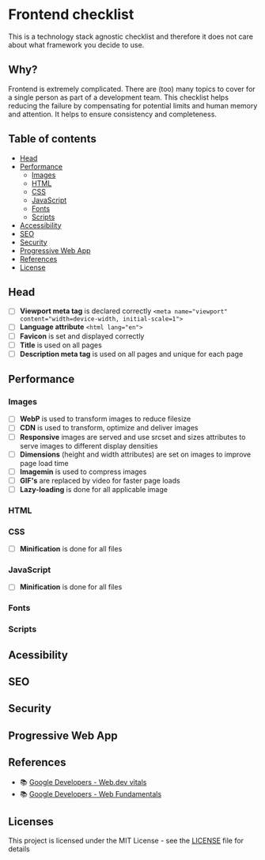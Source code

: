 # Frontend checklist

This is a technology stack agnostic checklist and therefore it does not care about what framework you decide to use.

## Why?

Frontend is extremely complicated. There are (too) many topics to cover for a single person as part of a development team.
This checklist helps reducing the failure by compensating for potential limits and human memory and attention. It helps
to ensure consistency and completeness.

## Table of contents

- [Head](#head)
- [Performance](#performance)
  - [Images](#images)
  - [HTML](#html)
  - [CSS](#css)
  - [JavaScript](#javascript)
  - [Fonts](#fonts)
  - [Scripts](#scripts)
- [Accessibility](#accessibility)
- [SEO](#seo)
- [Security](#security)
- [Progressive Web App](#progressive-web-app)
- [References](#references)
- [License](#license)

## Head
- [ ] **Viewport meta tag** is declared correctly `<meta name="viewport" content="width=device-width, initial-scale=1">`
- [ ] **Language attribute** `<html lang="en">`
- [ ] **Favicon** is set and displayed correctly
- [ ] **Title** is used on all pages
- [ ] **Description meta tag** is used on all pages and unique for each page
## Performance

### Images

- [ ] **WebP** is used to transform images to reduce filesize
- [ ] **CDN** is used to transform, optimize and deliver images
- [ ] **Responsive** images are served and use srcset and sizes attributes to serve images to different display densities
- [ ] **Dimensions** (height and width attributes) are set on images to improve page load time
- [ ] **Imagemin** is used to compress images
- [ ] **GIF's** are replaced by video for faster page loads
- [ ] **Lazy-loading** is done for all applicable image

### HTML

### CSS
- [ ] **Minification** is done for all files

### JavaScript
- [ ] **Minification** is done for all files

### Fonts

### Scripts
## Acessibility

## SEO

## Security

## Progressive Web App

## References

- 📚 [Google Developers - Web.dev vitals](https://web.dev/vitals/)
- 📚 [Google Developers - Web Fundamentals](https://developers.google.com/web/fundamentals)

## Licenses

This project is licensed under the MIT License - see the [LICENSE](LICENSE) file for details
